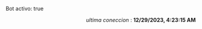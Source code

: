 <p>Bot activo: true</p>
<p align="right"><i>ultima coneccion</i> : <b>12/29/2023, 4:23:15 AM</b></p>
